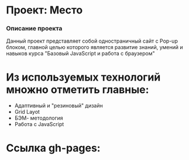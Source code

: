 # Проект: Место

### Описание проекта

Данный проект представляет собой одностраничный сайт с Pop-up блоком, главной целью которого является развитие знаний, умений и навыков курса "Базовый JavaScript и работа с браузером"

# Из используемых технологий множно отметить главные:
* Адаптивный и "резиновый" дизайн
* Grid Layot
* БЭМ- методология
* Работа с JavaScript

# Ссылка gh-pages:
